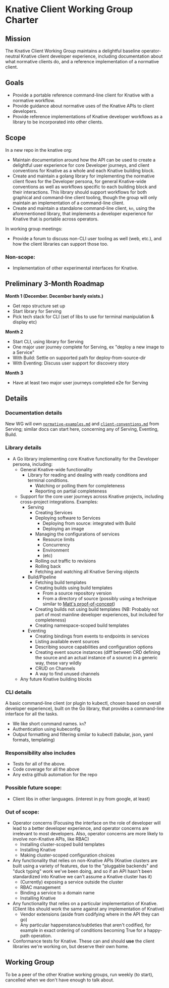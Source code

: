 # Knative Client Working Group Charter

## Mission

The Knative Client Working Group maintains a delightful baseline operator-neutral Knative client developer experience, including documentation about what normative clients do, and a reference implementation of a normative client.

## Goals

- Provide a portable reference command-line client for Knative with a normative workflow.
- Provide guidance about normative uses of the Knative APIs to client developers.
- Provide reference implementations of Knative developer workflows as a library to be incorporated into other clients.

## Scope

In a new repo in the knative org:

- Maintain documentation around how the API can be used to create a delightful user experience for core Developer journeys, and client conventions for Knative as a whole and each Knative building block.
- Create and maintain a golang library for implementing the normative client flows for the Developer persona, for general Knative-wide conventions as well as workflows specific to each building block and their interactions. This library should support workflows for both graphical and command-line client tooling, though the group will only maintain an implementation of a command-line client.
- Create and maintain a standalone command-line client, `kn`, using the aforementioned library, that implements a developer experience for Knative that is portable across operators.

In working group meetings:

- Provide a forum to discuss non-CLI user tooling as well (web, etc.), and how the client libraries can support those too.

### Non-scope:

- Implementation of other experimental interfaces for Knative.

## Preliminary 3-Month Roadmap

**Month 1 (December. December barely exists.)**

- Get repo structure set up
- Start library for Serving
- Pick tech stack for CLI (set of libs to use for terminal manipulation & display etc)

**Month 2**

- Start CLI, using library for Serving
- One major user journey complete for Serving, ex "deploy a new image to a Service"
- With Build: Settle on supported path for deploy-from-source-dir
- With Eventing: Discuss user support for discovery story

**Month 3**

- Have at least two major user journeys completed e2e for Serving

## Details

### Documentation details

New WG will own <code>[normative-examples.md](https://github.com/knative/serving/blob/master/docs/spec/normative_examples.md)</code> and <code>[client-conventions.md](https://github.com/knative/serving/blob/master/docs/client-conventions.md)</code> from Serving; similar docs can start here, concerning any of Serving, Eventing, Build.

### Library details

- A Go library implementing core Knative functionality for the Developer persona, including:
  - General Knative-wide functionality
    - Library for reading and dealing with ready conditions and terminal conditions.
      - Watching or polling them for completeness
      - Reporting on partial completeness
  - Support for the core user journeys across Knative projects, including cross-project integrations. Examples:
    - Serving
      - Creating Services
      - Deploying software to Services
        - Deploying from source: integrated with Build
        - Deploying an image
      - Managing the configurations of services
        - Resource limits
        - Concurrency
        - Environment
        - (etc)
      - Rolling out traffic to revisions
      - Rolling back
      - Fetching and watching all Knative Serving objects
    - Build/Pipeline
      - Fetching build templates
      - Creating builds using build templates
        - From a source repository version
        - From a directory of source (possibly using a technique similar to [Matt's proof-of-concept](https://github.com/mattmoor/kontext#kontext))
      - Creating builds not using build templates (NB: Probably not part of most mainline developer experiences, but included for completeness)
      - Creating namespace-scoped build templates
    - Eventing
      - Creating bindings from events to endpoints in services
      - Listing available event sources
      - Describing source capabilities and configuration options
      - Creating event source instances (diff between CRD defining the source and an actual instance of a source) in a generic way, these vary wildly
      - CRUD on Channels
      - A way to find unused channels
  - Any future Knative building blocks

### CLI details

A basic command-line client (or plugin to kubectl, chosen based on overall developer experience), built on the Go library, that provides a command-line interface for all the tasks.

- We like short command names. `kn`?
- Authentication using kubeconfig
- Output formatting and filtering similar to kubectl (tabular, json, yaml formats, templating)

### Responsibility also includes

- Tests for all of the above.
- Code coverage for all the above
- Any extra github automation for the repo

### Possible future scope:

- Client libs in other languages. (interest in py from google, at least)

### Out of scope:

- Operator concerns (Focusing the interface on the role of developer will lead to a better developer experience, and operator concerns are irrelevant to most developers. Also, operator concerns are more likely to involve non-Knative APIs, like RBAC)
  - Installing cluster-scoped build templates
  - Installing Knative
  - Making cluster-scoped configuration choices
- Any functionality that relies on non-Knative APIs (Knative clusters are built using a variety of features, due to the "pluggable backends" and "duck typing" work we've been doing, and so if an API hasn't been standardized into Knative we can't assume a Knative cluster has it)
  - (Currently) exposing a service outside the cluster
  - RBAC management
  - Binding a service to a domain name
  - Installing Knative
- Any functionality that relies on a particular implementation of Knative. (Client libs should work the same against any implementation of Knative)
  - Vendor extensions (aside from codifying where in the API they can go)
  - Any particular happenstance/subtleties that aren't codified, for example in exact ordering of conditions becoming True for a happy-path operation.
- Conformance tests for Knative. These can and should **use** the client libraries we're working on, but deserve their own home.

## Working Group

To be a peer of the other Knative working groups, run weekly (to start), cancelled when we don't have enough to talk about.
